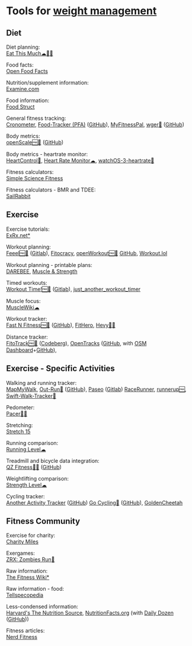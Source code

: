 
# Tools for [weight management](https://adequate.life/weight/)

## Diet

Diet planning:  
[Eat This Much☁🍎🤖](https://www.eatthismuch.com/)

Food facts:  
[Open Food Facts](https://openfoodfacts.org)

Nutrition/supplement information:  
[Examine.com](https://examine.com/)

Food information:  
[Food Struct](https://foodstruct.com/)

General fitness tracking:  
[Cronometer](https://cronometer.com/),
[Food-Tracker (PFA)](https://f-droid.org/packages/org.secuso.privacyfriendlyfoodtracker/) ([GitHub](https://github.com/SecUSo/privacy-friendly-food-tracker)),
[MyFitnessPal](https://www.myfitnesspal.com/),
[wger💾](https://wger.de/en/software/features) ([GitHub](https://github.com/wger-project/wger))

Body metrics:  
[openScale🆓🤖](https://f-droid.org/packages/com.health.openscale/) ([GitHub](https://github.com/oliexdev/openScale))

Body metrics - heartrate monitor:  
[HeartControl🍎](https://github.com/thomaspaulmann/HeartControl),
[Heart Rate Monitor☁](https://heartrate.netlify.app/),
[watchOS-3-heartrate🍎](https://github.com/coolioxlr/watchOS-3-heartrate)

Fitness calculators:  
[Simple Science Fitness](https://ss.fitness/calculators)

Fitness calculators - BMR and TDEE:  
[SailRabbit](https://www.sailrabbit.com/bmr/)

## Exercise

Exercise tutorials:  
[ExRx.net*](https://exrx.net/)

Workout planning:  
[Feeel🆓🤖](https://f-droid.org/packages/com.enjoyingfoss.feeel/) ([Gitlab](https://gitlab.com/enjoyingfoss/feeel)),
[Fitocracy](https://www.fitocracy.com/),
[openWorkout🆓🤖](https://f-droid.org/packages/com.health.openworkout/) [GitHub](https://github.com/oliexdev/openWorkout),
[Workout.lol](https://workout.lol/)

Workout planning - printable plans:  
[DAREBEE](https://darebee.com/),
[Muscle & Strength](https://www.muscleandstrength.com/)

Timed workouts:  
[Workout Time!🆓🤖](https://f-droid.org/packages/es.ideotec.workouttime/) ([Gitlab](https://gitlab.com/ideotec/workouttime)),
[just_another_workout_timer](https://github.com/blockbasti/just_another_workout_timer)

Muscle focus:  
[MuscleWiki☁](https://musclewiki.com/)

Workout tracker:  
[Fast N Fitness🆓🤖](https://f-droid.org/packages/com.easyfitness/) ([GitHub](https://github.com/brodeurlv/fastnfitness)),
[FitHero](https://fithero.app/),
[Hevy🤖🍎](https://www.hevyapp.com/)

Distance tracker:  
[FitoTrack🆓🤖](https://f-droid.org/packages/de.tadris.fitness/) ([Codeberg](https://codeberg.org/jannis/FitoTrack)),
[OpenTracks](https://f-droid.org/packages/de.dennisguse.opentracks/) ([GitHub](https://github.com/OpenTracksApp/OpenTracks), with [OSM Dashboard](https://f-droid.org/en/packages/de.storchp.opentracks.osmplugin/)+[GitHub](https://github.com/OpenTracksApp/OSMDashboard)),

## Exercise - Specific Activities

Walking and running tracker:  
[MapMyWalk](https://www.mapmywalk.com/),
[Out-Run🍎](https://apps.apple.com/us/app/out-run/id1477511092) ([GitHub](https://github.com/timfraedrich/OutRun)),
[Paseo](https://f-droid.org/packages/ca.chancehorizon.paseo/) ([Gitlab](https://gitlab.com/pardomi/paseo))
[RaceRunner](https://github.com/vermont42/RaceRunner),
[runnerup🆓](https://github.com/jonasoreland/runnerup),
[Swift-Walk-Tracker🍎](https://github.com/kevinvanderlugt/Swift-Walk-Tracker)

Pedometer:  
[Pacer🍎🤖](https://www.mypacer.com/)

Stretching:  
[Stretch 15](https://stretch15.com/)

Running comparison:  
[Running Level☁](https://runninglevel.com/)

Treadmill and bicycle data integration:  
[QZ Fitness🍎🤖](https://www.qzfitness.com/) ([GitHub](https://github.com/cagnulein/qdomyos-zwift))

Weightlifting comparison:  
[Strength Level☁](https://strengthlevel.com/)

Cycling tracker:  
[Another Activity Tracker](https://bailu.ch/aat/) ([GitHub](https://github.com/bailuk/AAT))
[Go Cycling🍎](https://apps.apple.com/us/app/go-cycling/id1565861313) ([GitHub](https://github.com/AnthonyH93/GoCycling)),
[GoldenCheetah](https://www.goldencheetah.org/)

## Fitness Community

Exercise for charity:  
[Charity Miles](https://charitymiles.org/)

Exergames:  
[ZRX: Zombies Run🍎](https://apps.apple.com/us/app/zrx-zombies-run-marvel-move/id503519713)

Raw information:  
[The Fitness Wiki*](https://thefitness.wiki/)

Raw information - food:  
[Tellspecopedia](http://www.tellspecopedia.com/)

Less-condensed information:  
[Harvard's The Nutrition Source](https://nutritionsource.hsph.harvard.edu/),
[NutritionFacts.org](https://nutritionfacts.org/) (with [Daily Dozen](https://f-droid.org/packages/org.nutritionfacts.dailydozen/) ([GitHub](https://github.com/nutritionfactsorg/daily-dozen-android)))

Fitness articles:  
[Nerd Fitness](https://www.nerdfitness.com/)